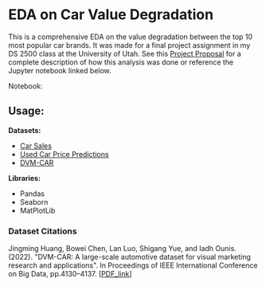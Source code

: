 
# EDA on Car Value Degradation
This is a comprehensive EDA on the value degradation between the top 10 most popular car brands. It was made for a final project assignment in my DS 2500 class at the University of Utah. See this [Project Proposal]("https://github.com/CAngell0/Car-Value-Degradation-EDA/blob/a3b507141029871d7696fcbba46a6c3bb209756b/Final%20Project%20Proposal.pdf") for a complete description of how this analysis was done or reference the Jupyter notebook linked below.

Notebook:

## Usage:
**Datasets:**
 - [Car Sales]("https://www.kaggle.com/datasets/gagandeep16/car-sales")
 - [Used Car Price Predictions]("https://www.kaggle.com/datasets/harikrishnareddyb/used-car-price-predictions?resource=download")
 - [DVM-CAR]("https://deepvisualmarketing.github.io/")

**Libraries:**
 - Pandas
 - Seaborn
 - MatPlotLib

### Dataset Citations
Jingming Huang, Bowei Chen, Lan Luo, Shigang Yue, and Iadh Ounis. (2022). "DVM-CAR: A large-scale automotive dataset for visual marketing research and applications". In Proceedings of IEEE International Conference on Big Data, pp.4130–4137. [[PDF_link]("https://arxiv.org/pdf/2109.00881")]
